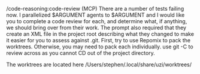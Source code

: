 /code-reasoning:code-review (MCP) There are a number of tests failing now. I parallelized $ARGUMENT agents to $ARGUMENT and I would like you to complete a code review for each, and determine what, if anything, we should bring over from their work. The prompt also required that they create an XML file in the project root describing what they changed to make it easier for you to assess against .git. First, try to use Repomix to pack the worktrees. Otherwise, you may need to pack each individually. use git -C to review across as you cannot CD out of the project directory.

The worktrees are located here /Users/stephen/.local/share/uzi/worktrees/
